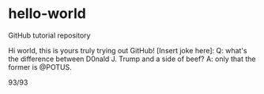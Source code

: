 # hello-world
GitHub tutorial repository

Hi world, this is yours truly trying out GitHub! [Insert joke here]: Q: what's the difference between D0nald J. Trump and a side of beef? A: only that the former is @POTUS.

93/93
